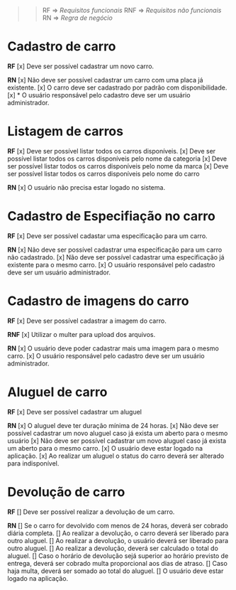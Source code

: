 >>RF  => *Requisitos funcionais*
>>RNF => *Requisitos não funcionais*
>>RN  => *Regra de negócio*

# Cadastro de carro

  **RF**
    [x] Deve ser possível cadastrar um novo carro.


  **RN**
    [x] Não deve ser possível cadastrar um carro com uma placa já existente.
    [x] O carro deve ser cadastrado por padrão com disponibilidade.
    [x] * O usuário responsável pelo cadastro deve ser um usuário administrador.

# Listagem de carros

  **RF**
    [x] Deve ser possível listar todos os carros disponíveis.
    [x] Deve ser possível listar todos os carros disponíveis pelo nome da categoria
    [x] Deve ser possível listar todos os carros disponíveis pelo nome da marca
    [x] Deve ser possível listar todos os carros disponíveis pelo nome do carro


  **RN**
    [x] O usuário não precisa estar logado no sistema.

# Cadastro de Especifiação no carro

  **RF**
    [x] Deve ser possível cadastar uma especificação para um carro.
    

  **RN**
    [x] Não deve ser possível cadastrar uma especificação para um carro não cadastrado.
    [x] Não deve ser possível cadastrar uma especificação já existente para o mesmo carro.
    [x] O usuário responsável pelo cadastro deve ser um usuário administrador.

# Cadastro de imagens do carro

  **RF**
    [x] Deve ser possível cadastrar a imagem do carro.
    

  **RNF**
    [x] Utilizar o multer para upload dos arquivos.


  **RN**
    [x] O usuário deve poder cadastrar mais uma imagem para o mesmo carro.
    [x] O usuário responsável pelo cadastro deve ser um usuário administrador.

# Aluguel de carro

  **RF**
    [x] Deve ser possível cadastrar um aluguel


  **RN**
    [x] O aluguel deve ter duração mínima de 24 horas.
    [x] Não deve ser possível cadastrar um novo aluguel caso já exista um aberto para o mesmo usuário
    [x] Não deve ser possível cadastrar um novo aluguel caso já exista um aberto para o mesmo carro.
    [x] O usuário deve estar logado na aplicação.
    [x] Ao realizar um aluguel o status do carro deverá ser alterado para indisponível.

# Devolução de carro

**RF**
  [] Deve ser possível realizar a devolução de um carro.

**RN**
  [] Se o carro for devolvido com menos de 24 horas, deverá ser cobrado diária completa.
  [] Ao realizar a devolução, o carro deverá ser liberado para outro aluguel.
  [] Ao realizar a devolução, o usuário deverá ser liberado para outro aluguel.
  [] Ao realizar a devolução, deverá ser calculado o total do aluguel.
  [] Caso o horário de devolução sejá superior ao horário previsto de entrega, deverá ser cobrado multa proporcional aos dias de atraso.
  [] Caso haja multa, deverá ser somado ao total do aluguel.
  [] O usuário deve estar logado na aplicação.
